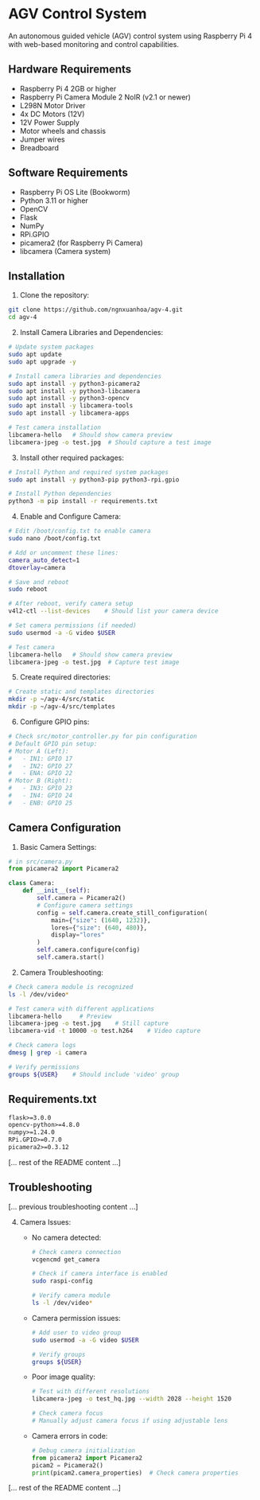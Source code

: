 # AGV Control System

An autonomous guided vehicle (AGV) control system using Raspberry Pi 4 with web-based monitoring and control capabilities.

## Hardware Requirements

- Raspberry Pi 4 2GB or higher
- Raspberry Pi Camera Module 2 NoIR (v2.1 or newer)
- L298N Motor Driver
- 4x DC Motors (12V)
- 12V Power Supply
- Motor wheels and chassis
- Jumper wires
- Breadboard

## Software Requirements

- Raspberry Pi OS Lite (Bookworm)
- Python 3.11 or higher
- OpenCV
- Flask
- NumPy
- RPi.GPIO
- picamera2 (for Raspberry Pi Camera)
- libcamera (Camera system)

## Installation

1. Clone the repository:
```bash
git clone https://github.com/ngnxuanhoa/agv-4.git
cd agv-4
```

2. Install Camera Libraries and Dependencies:
```bash
# Update system packages
sudo apt update
sudo apt upgrade -y

# Install camera libraries and dependencies
sudo apt install -y python3-picamera2
sudo apt install -y python3-libcamera
sudo apt install -y python3-opencv
sudo apt install -y libcamera-tools
sudo apt install -y libcamera-apps

# Test camera installation
libcamera-hello   # Should show camera preview
libcamera-jpeg -o test.jpg  # Should capture a test image
```

3. Install other required packages:
```bash
# Install Python and required system packages
sudo apt install -y python3-pip python3-rpi.gpio

# Install Python dependencies
python3 -m pip install -r requirements.txt
```

4. Enable and Configure Camera:
```bash
# Edit /boot/config.txt to enable camera
sudo nano /boot/config.txt

# Add or uncomment these lines:
camera_auto_detect=1
dtoverlay=camera

# Save and reboot
sudo reboot

# After reboot, verify camera setup
v4l2-ctl --list-devices    # Should list your camera device

# Set camera permissions (if needed)
sudo usermod -a -G video $USER

# Test camera
libcamera-hello   # Should show camera preview
libcamera-jpeg -o test.jpg  # Capture test image
```

5. Create required directories:
```bash
# Create static and templates directories
mkdir -p ~/agv-4/src/static
mkdir -p ~/agv-4/src/templates
```

6. Configure GPIO pins:
```python
# Check src/motor_controller.py for pin configuration
# Default GPIO pin setup:
# Motor A (Left):
#   - IN1: GPIO 17
#   - IN2: GPIO 27
#   - ENA: GPIO 22
# Motor B (Right):
#   - IN3: GPIO 23
#   - IN4: GPIO 24
#   - ENB: GPIO 25
```

## Camera Configuration

1. Basic Camera Settings:
```python
# in src/camera.py
from picamera2 import Picamera2

class Camera:
    def __init__(self):
        self.camera = Picamera2()
        # Configure camera settings
        config = self.camera.create_still_configuration(
            main={"size": (1640, 1232)},
            lores={"size": (640, 480)},
            display="lores"
        )
        self.camera.configure(config)
        self.camera.start()
```

2. Camera Troubleshooting:
```bash
# Check camera module is recognized
ls -l /dev/video*

# Test camera with different applications
libcamera-hello     # Preview
libcamera-jpeg -o test.jpg    # Still capture
libcamera-vid -t 10000 -o test.h264    # Video capture

# Check camera logs
dmesg | grep -i camera

# Verify permissions
groups ${USER}    # Should include 'video' group
```

## Requirements.txt
```txt
flask>=3.0.0
opencv-python>=4.8.0
numpy>=1.24.0
RPi.GPIO>=0.7.0
picamera2>=0.3.12
```

[... rest of the README content ...]

## Troubleshooting

[... previous troubleshooting content ...]

4. Camera Issues:
   - No camera detected:
     ```bash
     # Check camera connection
     vcgencmd get_camera
     
     # Check if camera interface is enabled
     sudo raspi-config
     
     # Verify camera module
     ls -l /dev/video*
     ```
   
   - Camera permission issues:
     ```bash
     # Add user to video group
     sudo usermod -a -G video $USER
     
     # Verify groups
     groups ${USER}
     ```
   
   - Poor image quality:
     ```bash
     # Test with different resolutions
     libcamera-jpeg -o test_hq.jpg --width 2028 --height 1520
     
     # Check camera focus
     # Manually adjust camera focus if using adjustable lens
     ```

   - Camera errors in code:
     ```python
     # Debug camera initialization
     from picamera2 import Picamera2
     picam2 = Picamera2()
     print(picam2.camera_properties)  # Check camera properties
     ```

[... rest of the README content ...]
